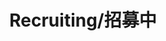 ---
layout: page
title: Recruiting/招募中
description: Postdoctoral Fellow<br />博士后<br />&nbsp;
img: /assets/img/icon3.png
email: test
bio: >
    Mysterious even to other members of the Black Rose cabal, LeBlanc is but one of many names for a pale woman who has manipulated people and events since the earliest days of Noxus. Using her magic to mirror herself, the sorceress can appear to anyone, anywhere, and even be in many places at once. Always plotting just out of sight, LeBlanc's true motives are as inscrutable as her shifting identity.
importance: 3
category: postdoc
---